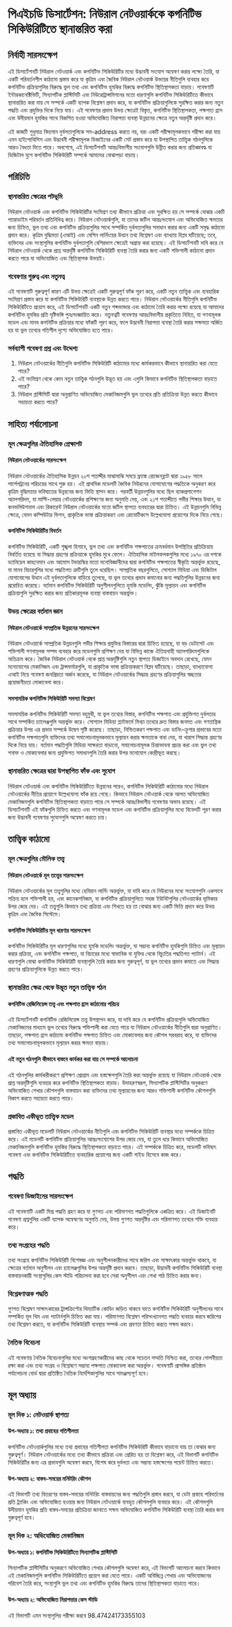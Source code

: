 # পিএইচডি ডিসার্টেশন: নিউরাল নেটওয়ার্ককে কগনিটিভ সিকিউরিটিতে স্থানান্তরিত করা

## নির্বাহী সারসংক্ষেপ

এই ডিসার্টেশনটি নিউরাল নেটওয়ার্ক এবং কগনিটিভ সিকিউরিটির মধ্যে উদ্ভাবনী সংযোগ অন্বেষণ করার লক্ষ্যে তৈরি, যা একটি পরিবর্তনশীল কাঠামো প্রস্তাব করে যা কৃত্রিম এবং জৈবিক নিউরাল নেটওয়ার্ক উভয়ের নীতিগুলি ব্যবহার করে কগনিটিভ প্রক্রিয়াগুলির বিরুদ্ধে ভুল তথ্য এবং কগনিটিভ হুমকির বিরুদ্ধে কগনিটিভ স্থিতিস্থাপকতা বাড়ায়। গবেষণাটি ইন্টারকানেক্টিভিটি, সিন্যাপটিক প্লাস্টিসিটি এবং নিউরোট্রান্সমিশনের মতো ধারণাগুলি কগনিটিভ সিকিউরিটিতে কীভাবে স্থানান্তরিত করা যায় সে সম্পর্কে একটি ব্যাপক বিশ্লেষণ প্রদান করে, যা কগনিটিভ প্রক্রিয়াগুলিকে সুরক্ষিত করার জন্য নতুন পদ্ধতি এবং প্রযুক্তির দিকে নিয়ে যায়। এই গবেষণার প্রভাব উভয় ক্ষেত্রেই বিস্তৃত, কগনিটিভ স্থিতিস্থাপকতা, পক্ষপাত হ্রাস এবং উদীয়মান হুমকির সাথে বিকশিত হওয়া অভিযোজিত নিরাপত্তা ব্যবস্থা উন্নয়নের ক্ষেত্রে নতুন অন্তর্দৃষ্টি প্রদান করে।

এই কাজটি শুধুমাত্র বিদ্যমান দুর্বলতাগুলিকে সম-address করতে নয়, বরং একটি পরীক্ষামূলকভাবে পরীক্ষা করা যায় এমন হাইপোথিসিস এবং উদ্ভাবনী পরীক্ষামূলক ডিজাইনের একটি সেট প্রস্তাব করে যা উপস্থাপিত তাত্ত্বিক গঠনগুলিকে আরও বৈধতা দিতে পারে। অবশেষে, এই ডিসার্টেশনটি আন্তঃবিভাগীয় সংযোগগুলি উন্নীত করার জন্য প্রতিজ্ঞাবদ্ধ যা ডিজিটাল যুগে কগনিটিভ সিকিউরিটি সম্পর্কে আমাদের বোঝাপড়া বাড়ায়।

## পরিচিতি

### স্থানান্তরিত ক্ষেত্রের পটভূমি

নিউরাল নেটওয়ার্ক এবং কগনিটিভ সিকিউরিটির সংমিশ্রণ তথ্য কীভাবে প্রক্রিয়া এবং সুরক্ষিত হয় সে সম্পর্কে বোঝার একটি প্যারাডাইম পরিবর্তন প্রতিনিধিত্ব করে। নিউরাল নেটওয়ার্কগুলি, যা তাদের জটিল আন্তঃসংযোগ এবং অভিযোজিত ক্ষমতার জন্য চিহ্নিত, ভুল তথ্য এবং কগনিটিভ প্রক্রিয়াগুলির সাথে সম্পর্কিত দুর্বলতাগুলির সমাধান করার জন্য একটি সমৃদ্ধ কাঠামো প্রদান করে। কৃত্রিম বুদ্ধিমত্তা (এআই) এবং মেশিন লার্নিংয়ের উত্থান তথ্য বিশ্লেষণ এবং ব্যাখ্যায় বিপ্লব ঘটিয়েছে; তবে, ব্যক্তিদের এবং সংস্থাগুলির কগনিটিভ দুর্বলতাগুলি বেশিরভাগ ক্ষেত্রেই অগ্রাহ্য করা হয়েছে। এই ডিসার্টেশনটি দাবি করে যে নিউরাল নেটওয়ার্ক থেকে প্রাপ্ত অন্তর্দৃষ্টি কগনিটিভ সিকিউরিটি ব্যবস্থা তৈরি করার জন্য একটি শক্তিশালী কাঠামো প্রদান করতে পারে যা অভিযোজিত এবং স্থিতিস্থাপক উভয়ই।

### গবেষণার গুরুত্ব এবং নতুনত্ব

এই গবেষণাটি গুরুত্বপূর্ণ কারণ এটি উভয় ক্ষেত্রেই একটি গুরুত্বপূর্ণ ফাঁক পূরণ করে, একটি নতুন তাত্ত্বিক এবং ব্যবহারিক সংমিশ্রণ প্রস্তাব করে যা কগনিটিভ সিকিউরিটি ব্যবস্থাকে উন্নত করতে পারে। নিউরাল নেটওয়ার্কের নীতিগুলি কগনিটিভ সিকিউরিটিতে প্রয়োগ করে, এই ডিসার্টেশনটি একটি নতুন শব্দভান্ডার এবং কাঠামো তৈরি করার লক্ষ্যে রয়েছে যা আমাদের কগনিটিভ হুমকির প্রতি দৃষ্টিভঙ্গি পুনঃসংজ্ঞায়িত করে। নতুনত্বটি গবেষণার আন্তঃবিভাগীয় প্রকৃতিতে নিহিত, যা গণনামূলক মডেল এবং মানব কগনিটিভ প্রক্রিয়ার মধ্যে ফাঁকটি পূরণ করে, ফলে উদ্ভাবনী নিরাপত্তা ব্যবস্থা তৈরি করার সক্ষমতা অর্জিত হয় যা ভুল তথ্যের গতিশীল দৃশ্যে অভিযোজিত হতে পারে।

### সর্বব্যাপী গবেষণা প্রশ্ন এবং উদ্দেশ্য

1. নিউরাল নেটওয়ার্কের নীতিগুলি কগনিটিভ সিকিউরিটি কাঠামোর মধ্যে কার্যকরভাবে কীভাবে স্থানান্তরিত করা যেতে পারে?
2. এই সংমিশ্রণ থেকে কোন নতুন তাত্ত্বিক গঠনগুলি উদ্ভূত হয় এবং এগুলি কিভাবে কগনিটিভ স্থিতিস্থাপকতা বাড়াতে পারে?
3. নিউরাল প্লাস্টিসিটি দ্বারা অনুপ্রাণিত অভিযোজিত মেকানিজমগুলি ভুল তথ্যের প্রতি প্রতিক্রিয়া উন্নত করতে কীভাবে সহায়তা করতে পারে?

## সাহিত্য পর্যালোচনা

### মূল ক্ষেত্রগুলির ঐতিহাসিক প্রেক্ষাপট

#### নিউরাল নেটওয়ার্কের সারসংক্ষেপ

নিউরাল নেটওয়ার্কের ঐতিহাসিক উন্নয়ন ২০শ শতাব্দীর মাঝামাঝি সময়ে ফ্র্যাঙ্ক রোজেনব্ল্যাট দ্বারা ১৯৫৮ সালে পার্সেপট্রনের পরিচয়ের সাথে শুরু হয়। এই প্রাথমিক মডেলটি জৈবিক নিউরনের যোগাযোগের পদ্ধতিকে অনুকরণ করে কৃত্রিম বুদ্ধিমত্তার ভবিষ্যতের উন্নয়নের জন্য ভিত্তি স্থাপন করে। পরবর্তী উন্নয়নগুলির মধ্যে ছিল ব্যাকপ্রপাগেশন অ্যালগরিদম, যা মাল্টি-লেয়ার নেটওয়ার্কের প্রশিক্ষণের জন্য অনুমতি দেয়, এবং ২১শ শতাব্দীতে গভীর শিক্ষার উত্থান, যা কনভলিউশনাল এবং রিকারেন্ট নিউরাল নেটওয়ার্কের মতো জটিল স্থাপত্য ব্যবহারের দ্বারা চিহ্নিত। এই উন্নয়নগুলি বিভিন্ন ক্ষেত্রে, যেমন কম্পিউটার ভিশন, প্রাকৃতিক ভাষা প্রক্রিয়াকরণ এবং রোবোটিকসে উল্লেখযোগ্য প্রয়োগের দিকে নিয়ে গেছে।

#### কগনিটিভ সিকিউরিটির বিবর্তন

কগনিটিভ সিকিউরিটি, একটি শৃঙ্খলা হিসাবে, ভুল তথ্য এবং কগনিটিভ পক্ষপাতের ক্রমবর্ধমান উপস্থিতির প্রতিক্রিয়ায় বিবর্তিত হয়েছে যা সিদ্ধান্ত গ্রহণের প্রক্রিয়াকে হুমকির মুখে ফেলে। ঐতিহাসিক মাইলফলকগুলির মধ্যে ১৯৭০ এর দশকে ড্যানিয়েল কাহনেমান এবং আমোস টভারস্কির মতো মনোবিজ্ঞানীদের দ্বারা কগনিটিভ পক্ষপাতের স্বীকৃতি অন্তর্ভুক্ত রয়েছে, যা মানব বিচারগুলির মধ্যে পদ্ধতিগত ত্রুটিগুলি তুলে ধরেছিল। সাম্প্রতিক বছরগুলিতে, সোশ্যাল মিডিয়া এবং ডিজিটাল যোগাযোগের উত্থান এই দুর্বলতাগুলিকে বাড়িয়ে তুলেছে, যা ভুল তথ্যের প্রভাব কমানোর জন্য পদ্ধতিগুলির উন্নয়নের জন্য প্ররোচিত করেছে। বর্তমান কগনিটিভ সিকিউরিটি অনুশীলনগুলিতে হুমকি মডেলিং, ঝুঁকি মূল্যায়ন এবং কগনিটিভ প্রক্রিয়াগুলি সুরক্ষিত করার জন্য প্রতিকারমূলক ব্যবস্থা বাস্তবায়ন অন্তর্ভুক্ত।

### উভয় ক্ষেত্রের বর্তমান জ্ঞান

#### নিউরাল নেটওয়ার্কে সাম্প্রতিক উন্নয়নের সারসংক্ষেপ

নিউরাল নেটওয়ার্কে সাম্প্রতিক উন্নয়নগুলি গভীর শিক্ষার প্রযুক্তির বিস্তারের দ্বারা চিহ্নিত হয়েছে, যা বড় ডেটাসেট এবং শক্তিশালী গণনামূলক সম্পদ ব্যবহার করে মডেলগুলি প্রশিক্ষণ দেয় যা বিভিন্ন কাজে ঐতিহ্যবাহী অ্যালগরিদমগুলিকে অতিক্রম করে। জৈবিক নিউরাল নেটওয়ার্ক থেকে প্রাপ্ত অন্তর্দৃষ্টিগুলি নতুন স্থাপত্য ডিজাইনে অবদান রেখেছে, যেমন মনোযোগের মেকানিজম এবং ট্রান্সফর্মারগুলি, যা প্রাকৃতিক ভাষা প্রক্রিয়াকরণে বিপ্লব ঘটিয়েছে। তাছাড়া, ব্যাখ্যাযোগ্য এআই নিয়ে গবেষণা জনপ্রিয়তা অর্জন করেছে, যা নিউরাল নেটওয়ার্কের সিদ্ধান্ত গ্রহণের প্রক্রিয়াগুলির স্বচ্ছতার প্রয়োজনীয়তা মোকাবেলা করে।

#### সমসাময়িক কগনিটিভ সিকিউরিটি সমস্যা বিশ্লেষণ

সমসাময়িক কগনিটিভ সিকিউরিটি সমস্যা বহুমুখী, যা ভুল তথ্যের বিস্তার, কগনিটিভ পক্ষপাত এবং প্রযুক্তিগত দুর্বলতার সাথে সম্পর্কিত চ্যালেঞ্জগুলি অন্তর্ভুক্ত করে। সোশ্যাল মিডিয়া প্ল্যাটফর্মে মিথ্যা তথ্যের দ্রুত বিস্তার জনমত এবং গণতান্ত্রিক প্রক্রিয়ার উপর এর প্রভাব সম্পর্কে উদ্বেগ সৃষ্টি করেছে। তাছাড়া, নিশ্চিতকরণ পক্ষপাত এবং ডানিং-ক্রুগার প্রভাবের মতো কগনিটিভ পক্ষপাতগুলি ব্যক্তিদের তথ্য সমালোচনামূলকভাবে মূল্যায়ন করার ক্ষমতাকে বাধা দেয়, যা খারাপ সিদ্ধান্ত গ্রহণের দিকে নিয়ে যায়। বর্তমান পদ্ধতিগুলি মিডিয়া সাক্ষরতা বাড়ানো, সমালোচনামূলক চিন্তাভাবনা প্রচার করা এবং ভুল তথ্য শনাক্ত ও মোকাবেলার জন্য প্রযুক্তিগত সমাধানগুলি তৈরি করার উপর মনোযোগ কেন্দ্রীভূত করছে।

### স্থানান্তরিত ক্ষেত্রের দ্বারা উপস্থাপিত ফাঁক এবং সুযোগ

নিউরাল নেটওয়ার্ক এবং কগনিটিভ সিকিউরিটিতে উন্নয়নের পরেও, কগনিটিভ সিকিউরিটি কাঠামোর মধ্যে নিউরাল নেটওয়ার্কের নীতির প্রয়োগে উল্লেখযোগ্য ফাঁক রয়ে গেছে। কিভাবে নিউরাল নেটওয়ার্ক থেকে আগত অভিযোজিত মেকানিজমগুলি কগনিটিভ স্থিতিস্থাপকতা বাড়াতে পারে সে সম্পর্কে আন্তঃবিভাগীয় গবেষণার অভাব রয়েছে। এই ডিসার্টেশনটি এই ফাঁকগুলি চিহ্নিত করতে এবং গণনামূলক মডেল এবং কগনিটিভ প্রক্রিয়াগুলির মধ্যে বিভেদটি পূরণ করার জন্য উদ্ভাবনী গবেষণার সুযোগগুলি অন্বেষণ করতে চায়।

## তাত্ত্বিক কাঠামো

### মূল ক্ষেত্রগুলির মৌলিক তত্ত্ব

#### নিউরাল নেটওয়ার্কে মূল তত্ত্বের সারসংক্ষেপ

নিউরাল নেটওয়ার্কের মূল তত্ত্বগুলির মধ্যে হেবিয়ান লার্নিং অন্তর্ভুক্ত, যা দাবি করে যে নিউরনের মধ্যে সংযোগগুলি একসাথে সক্রিয় হলে শক্তিশালী হয়, এবং কানেকশনিজম, যা কগনিটিভ প্রক্রিয়াগুলিতে সহজ ইউনিটগুলির নেটওয়ার্কের ভূমিকার উপর জোর দেয়। এই তত্ত্বগুলি কিভাবে তথ্য প্রক্রিয়া এবং শিখতে হয় তা বোঝার জন্য একটি ভিত্তি প্রদান করে উভয় কৃত্রিম এবং জৈবিক সিস্টেমে।

#### কগনিটিভ সিকিউরিটির মূল ধারণার সারসংক্ষেপ

কগনিটিভ সিকিউরিটির মূল ধারণাগুলির মধ্যে হুমকি মডেলিং অন্তর্ভুক্ত, যা সম্ভাব্য কগনিটিভ হুমকিগুলি চিহ্নিত এবং মূল্যায়ন করার প্রক্রিয়া, এবং কগনিটিভ পক্ষপাত, যা বিচারের মধ্যে স্বাভাবিক বা যুক্তির থেকে বিচ্যুতির পদ্ধতিগত প্যাটার্ন। এই ধারণাগুলি বোঝা কগনিটিভ সিকিউরিটি ব্যবস্থাগুলি তৈরি করার জন্য গুরুত্বপূর্ণ, যা ভুল তথ্যের প্রভাব কমাতে এবং সিদ্ধান্ত গ্রহণের প্রক্রিয়াগুলিকে উন্নত করতে পারে।

### স্থানান্তরিত ক্ষেত্র থেকে উদ্ভূত নতুন তাত্ত্বিক গঠন

#### কগনিটিভ রেজিলিয়েন্স তত্ত্ব এবং পক্ষপাত হ্রাস কাঠামোর পরিচয়

এই ডিসার্টেশনটি কগনিটিভ রেজিলিয়েন্স তত্ত্ব উপস্থাপন করে, যা দাবি করে যে কগনিটিভ প্রক্রিয়াগুলি অভিযোজিত মেকানিজমের মাধ্যমে ভুল তথ্যের বিরুদ্ধে শক্তিশালী করা যেতে পারে যা নিউরাল নেটওয়ার্কের নীতিগুলি দ্বারা অনুপ্রাণিত। তাছাড়া, পক্ষপাত হ্রাস কাঠামো কগনিটিভ পক্ষপাত চিহ্নিত এবং মোকাবেলার জন্য কৌশল সরবরাহ করে, যা ব্যক্তিদের তথ্য সমালোচনামূলকভাবে মূল্যায়ন করার ক্ষমতা বাড়ায়।

#### এই নতুন গঠনগুলি কীভাবে বাস্তবে কার্যকর করা যায় সে সম্পর্কে আলোচনা

এই গঠনগুলির কার্যকরীকরণে প্রশিক্ষণ প্রোগ্রাম এবং হস্তক্ষেপগুলি তৈরি করা অন্তর্ভুক্ত রয়েছে যা নিউরাল নেটওয়ার্ক থেকে প্রাপ্ত অন্তর্দৃষ্টিগুলি ব্যবহার করে কগনিটিভ স্থিতিস্থাপকতা বাড়ায়। উদাহরণস্বরূপ, সিন্যাপটিক প্লাস্টিসিটির অনুকরণে অভিযোজিত শেখার কৌশলগুলি বাস্তবায়ন করা ব্যক্তিদের তথ্য মূল্যায়নের জন্য আরও শক্তিশালী কগনিটিভ কৌশলগুলি বিকাশ করতে সহায়তা করতে পারে।

### প্রস্তাবিত একীভূত তাত্ত্বিক মডেল

প্রস্তাবিত একীভূত মডেলটি নিউরাল নেটওয়ার্কের নীতিগুলি এবং কগনিটিভ সিকিউরিটি ব্যবস্থার মধ্যে সম্পর্ককে চিত্রিত করে। এই মডেলটি কগনিটিভ প্রক্রিয়াগুলির আন্তঃসংযোগের উপর জোর দেয়, যা তুলে ধরে কিভাবে অভিযোজিত মেকানিজমগুলি কগনিটিভ হুমকির বিরুদ্ধে স্থিতিস্থাপকতা বাড়াতে পারে। এই সম্পর্ককে চিত্রিত করে, মডেলটি ভবিষ্যৎ গবেষণা এবং কগনিটিভ সিকিউরিটিতে ব্যবহারিক প্রয়োগের জন্য একটি গাইড হিসেবে কাজ করে।

## পদ্ধতি

### গবেষণা ডিজাইনের সারসংক্ষেপ

এই গবেষণাটি একটি মিশ্র পদ্ধতি গ্রহণ করে যা গুণগত এবং পরিমাণগত পদ্ধতিগুলিকে একত্রিত করে। এই ডিজাইনটি গবেষণা প্রশ্নগুলির একটি ব্যাপক অন্বেষণের অনুমতি দেয়, উভয় গুণগত অন্তর্দৃষ্টির এবং পরিমাণগত তথ্যের শক্তি ব্যবহার করে।

### তথ্য সংগ্রহের পদ্ধতি

তথ্য সংগ্রহে কগনিটিভ সিকিউরিটি বিশেষজ্ঞ এবং অনুশীলনকারীদের সাথে জরিপ এবং সাক্ষাৎকার অন্তর্ভুক্ত থাকবে, যা ক্ষেত্রের বর্তমান অনুশীলন এবং চ্যালেঞ্জগুলির উপর অন্তর্দৃষ্টি প্রদান করবে। তাছাড়া, উদ্ভাবনী কগনিটিভ সিকিউরিটি ব্যবস্থা বাস্তবায়নকারী সংস্থাগুলির কেস স্টাডি পরিচালনা করা হবে সেরা অনুশীলন এবং শেখা পাঠ চিহ্নিত করার জন্য।

### বিশ্লেষণাত্মক পদ্ধতি

গুণগত বিশ্লেষণ সাক্ষাৎকারের ট্রান্সক্রিপ্টের থিম্যাটিক কোডিং জড়িত থাকবে যাতে কগনিটিভ সিকিউরিটি অনুশীলনের সাথে সম্পর্কিত মূল থিম এবং প্যাটার্নগুলি চিহ্নিত করা যায়। পরিমাণগত বিশ্লেষণ পরিসংখ্যানগত পদ্ধতি ব্যবহার করবে জরিপের তথ্য বিশ্লেষণ করতে, যা কগনিটিভ সিকিউরিটি ব্যবস্থায় সম্পর্ক এবং প্রবণতা চিহ্নিত করতে সক্ষম করবে।

### নৈতিক বিবেচনা

এই গবেষণায় নৈতিক বিবেচনাগুলির মধ্যে অংশগ্রহণকারীদের কাছ থেকে সচেতন সম্মতি নিশ্চিত করা, তথ্যের গোপনীয়তা রক্ষা করা এবং তথ্য সংগ্রহ ও বিশ্লেষণে সম্ভাব্য পক্ষপাত মোকাবেলা করা অন্তর্ভুক্ত। গবেষণাটি প্রাসঙ্গিক প্রতিষ্ঠান পর্যালোচনা বোর্ড দ্বারা প্রতিষ্ঠিত নৈতিক নির্দেশিকাগুলির সাথে সামঞ্জস্যপূর্ণ হবে।

## মূল অধ্যায়

### মূল দিক ১: নেটওয়ার্ক স্থাপত্য

#### উপ-অধ্যায় ১: তথ্য প্রবাহের গতিশীলতা

কগনিটিভ নেটওয়ার্কগুলির মধ্যে তথ্য প্রবাহের গতিশীলতা কগনিটিভ সিকিউরিটি কীভাবে বাড়ানো যায় তা বোঝার জন্য গুরুত্বপূর্ণ। নিউরাল নেটওয়ার্কের মধ্যে তথ্য কীভাবে প্রক্রিয়া এবং প্রেরিত হয় তা বিশ্লেষণ করে, এই বিভাগটি কগনিটিভ সিকিউরিটির জন্য এর প্রভাবগুলি অন্বেষণ করবে, বিশেষ করে দুর্বলতা এবং সম্ভাব্য হস্তক্ষেপের পয়েন্ট চিহ্নিত করতে।

#### উপ-অধ্যায় ২: বাস্তব-সময়ের মনিটরিং কৌশল

এই বিভাগটি তথ্য বিতরণের বাস্তব-সময়ের মনিটরিং বাস্তবায়নের জন্য পদ্ধতিগুলি প্রস্তাব করবে, যা ডেটা প্রবাহে পরিবর্তনের প্রতি ট্র্যাকিং এবং অভিযোজিত হওয়ার জন্য নিউরাল নেটওয়ার্কে ব্যবহৃত কৌশলগুলি ব্যবহার করে। এই কৌশলগুলি উদীয়মান হুমকির প্রতি বাস্তব-সময়ের প্রতিক্রিয়া জানাতে সক্ষম অভিযোজিত কগনিটিভ সিকিউরিটি ব্যবস্থা তৈরি করার জন্য গুরুত্বপূর্ণ হবে।

### মূল দিক ২: অভিযোজিত মেকানিজম

#### উপ-অধ্যায় ১: কগনিটিভ সিকিউরিটিতে সিন্যাপটিক প্লাস্টিসিটি

সিন্যাপটিক প্লাস্টিসিটির অনুকরণে অভিযোজিত শেখার কৌশলগুলি অন্বেষণ করে, এই বিভাগটি আলোচনা করবে কিভাবে এই মেকানিজমগুলি কগনিটিভ সিকিউরিটিতে প্রয়োগ করা যেতে পারে। একটি অবিচ্ছিন্ন শেখার এবং অভিযোজনের পরিবেশ তৈরি করে, সংস্থাগুলি ভুল তথ্য এবং কগনিটিভ হুমকির বিরুদ্ধে তাদের স্থিতিস্থাপকতা বাড়াতে পারে।

#### উপ-অধ্যায় ২: অভিযোজিত নিরাপত্তার কেস স্টাডি

এই বিভাগটি এমন সংস্থাগুলির পরীক্ষা করবে 98.47424173355103